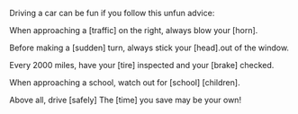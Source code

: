 Driving a car can be fun if you follow this unfun advice:


When approaching a [traffic] on the right, always blow your [horn].

Before making a [sudden] turn, always stick your [head].out of the window.

Every 2000 miles, have your [tire] inspected and your [brake] checked.

When approaching a school, watch out for [school] [children].

Above all, drive [safely] The [time] you save may be your own!
